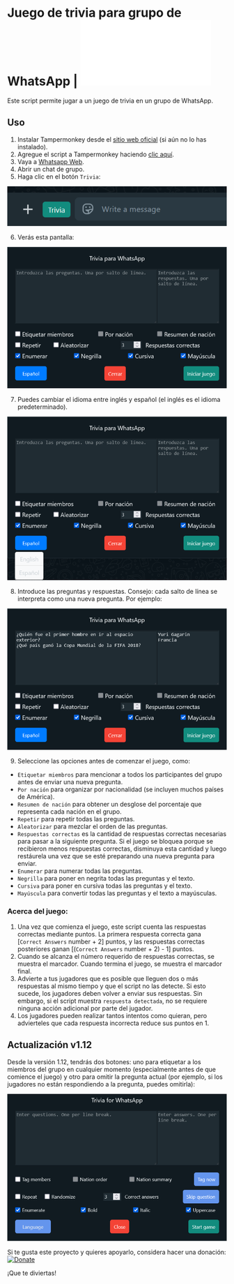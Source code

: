 # Juego de trivia para grupo de WhatsApp | ![Read in English](README.md)

Este script permite jugar a un juego de trivia en un grupo de WhatsApp.

## Uso

1. Instalar Tampermonkey desde el [sitio web oficial](https://www.tampermonkey.net/) (si aún no lo has instalado).
2. Agregue el script a Tampermonkey haciendo [clic aquí](https://raw.githubusercontent.com/GiovJ-97/Whatsapp-trivia-script/main/src/main.user.js).
3. Vaya a [Whatsapp Web](https://web.whatsapp.com/).
4. Abrir un chat de grupo.
5. Haga clic en el botón `Trivia`:

![Trivia game for WhatsApp group](misc/button.png)

6. Verás esta pantalla:

![Trivia game for WhatsApp group](misc/ui_es.png)
   
7. Puedes cambiar el idioma entre inglés y español (el inglés es el idioma predeterminado).

![Trivia game for WhatsApp group](misc/ui_lang_es.png)

8. Introduce las preguntas y respuestas. Consejo: cada salto de línea se interpreta como una nueva pregunta. Por ejemplo:

![Trivia game for WhatsApp group](misc/ui_example_es.png)

9. Seleccione las opciones antes de comenzar el juego, como:
- `Etiquetar miembros` para mencionar a todos los participantes del grupo antes de enviar una nueva pregunta.
- `Por nación` para organizar por nacionalidad (se incluyen muchos países de América).
- `Resumen de nación` para obtener un desglose del porcentaje que representa cada nación en el grupo.
- `Repetir` para repetir todas las preguntas.
- `Aleatorizar` para mezclar el orden de las preguntas.
- `Respuestas correctas` es la cantidad de respuestas correctas necesarias para pasar a la siguiente pregunta. Si el juego se bloquea porque se recibieron menos respuestas correctas, disminuya esta cantidad y luego restáurela una vez que se esté preparando una nueva pregunta para enviar.
- `Enumerar` para numerar todas las preguntas.
- `Negrilla` para poner en negrita todas las preguntas y el texto.
- `Cursiva` para poner en cursiva todas las preguntas y el texto.
- `Mayúscula` para convertir todas las preguntas y el texto a mayúsculas.

### Acerca del juego:
1. Una vez que comienza el juego, este script cuenta las respuestas correctas mediante puntos. La primera respuesta correcta gana [`Correct Answers` number + 2] puntos, y las respuestas correctas posteriores ganan [(`Correct Answers` number + 2) - 1] puntos.
2. Cuando se alcanza el número requerido de respuestas correctas, se muestra el marcador. Cuando termina el juego, se muestra el marcador final.
3. Advierte a tus jugadores que es posible que lleguen dos o más respuestas al mismo tiempo y que el script no las detecte. Si esto sucede, los jugadores deben volver a enviar sus respuestas. Sin embargo, si el script muestra `respuesta detectada`, no se requiere ninguna acción adicional por parte del jugador.
5. Los jugadores pueden realizar tantos intentos como quieran, pero advierteles que cada respuesta incorrecta reduce sus puntos en 1.

## Actualización v1.12

Desde la versión 1.12, tendrás dos botones: uno para etiquetar a los miembros del grupo en cualquier momento (especialmente antes de que comience el juego) y otro para omitir la pregunta actual (por ejemplo, si los jugadores no están respondiendo a la pregunta, puedes omitirla):

![Trivia game for WhatsApp group](misc/ui_1.12.png)

Si te gusta este proyecto y quieres apoyarlo, considera hacer una donación:
[![Donate](https://raw.githubusercontent.com/stefan-niedermann/paypal-donate-button/master/paypal-donate-button.png)](https://paypal.me/DrSigilo?country.x=MX&locale.x=es_XC)

¡Que te diviertas!


